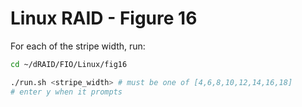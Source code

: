 # Linux RAID - Figure 16

For each of the stripe width, run:
```Bash
cd ~/dRAID/FIO/Linux/fig16

./run.sh <stripe_width> # must be one of [4,6,8,10,12,14,16,18]
# enter y when it prompts 
```